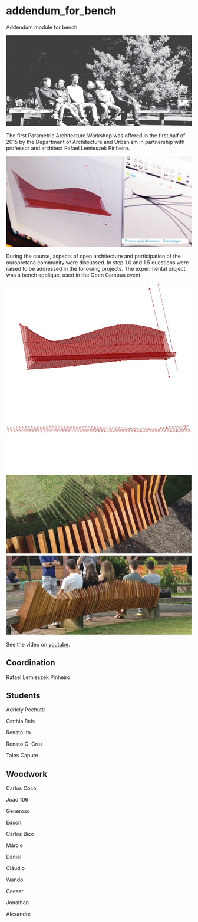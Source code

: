 # addendum_for_bench

Addendum module for bench

![](images/bench_photo.jpg)

The first Parametric Architecture Workshop was offered in the first half of 2015 by the Department of Architecture and Urbanism in partnership with professor and architect Rafael Lemieszek Pinheiro.

![](images/bench_process.jpg)

During the course, aspects of open architecture and participation of the ouropretana community were discussed. In step 1.0 and 1.5 questions were raised to be addressed in the following projects. The experimental project was a bench applique, used in the Open Campus event.

![](images/bench.jpg)
![](images/bench_orient.jpg)
![](images/bench_as_2.jpg)
![](images/bench_final.jpg)




See the video on [youtube](https://youtu.be/2uLZlsZJpYM).


## Coordination

Rafael Lemieszek Pinheiro


## Students

Adriely Pechutti

Cínthia Reis

Renata Ito

Renato G. Cruz

Tales Capute


## Woodwork

Carlos Cocó

João 106

Generoso

Edson

Carlos Bico

Márcio

Daniel

Cláudio

Wando

Caesar

Jonathan

Alexandre
